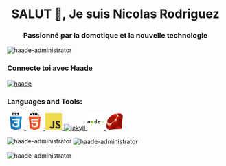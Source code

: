 <h1 align="center">SALUT 👋, Je suis Nicolas Rodriguez</h1>
<h3 align="center">Passionné par la domotique et la nouvelle technologie</h3>

<p align="left"> <img src="https://komarev.com/ghpvc/?username=haade-administrator&label=Profile%20views&color=0e75b6&style=flat" alt="haade-administrator" /> </p>

<h3 align="left">Connecte toi avec Haade</h3>
<p align="left">
<a href="https://www.youtube.com/c/haade" target="blank"><img align="center" src="https://raw.githubusercontent.com/rahuldkjain/github-profile-readme-generator/master/src/images/icons/Social/youtube.svg" alt="haade" height="30" width="40" /></a>
</p>

<h3 align="left">Languages and Tools:</h3>
<p align="left"> <a href="https://www.w3schools.com/css/" target="_blank" rel="noreferrer"> <img src="https://raw.githubusercontent.com/devicons/devicon/master/icons/css3/css3-original-wordmark.svg" alt="css3" width="40" height="40"/> </a> <a href="https://www.w3.org/html/" target="_blank" rel="noreferrer"> <img src="https://raw.githubusercontent.com/devicons/devicon/master/icons/html5/html5-original-wordmark.svg" alt="html5" width="40" height="40"/> </a> <a href="https://developer.mozilla.org/en-US/docs/Web/JavaScript" target="_blank" rel="noreferrer"> <img src="https://raw.githubusercontent.com/devicons/devicon/master/icons/javascript/javascript-original.svg" alt="javascript" width="40" height="40"/> </a> <a href="https://jekyllrb.com/" target="_blank" rel="noreferrer"> <img src="https://www.vectorlogo.zone/logos/jekyllrb/jekyllrb-icon.svg" alt="jekyll" width="40" height="40"/> </a> <a href="https://nodejs.org" target="_blank" rel="noreferrer"> <img src="https://raw.githubusercontent.com/devicons/devicon/master/icons/nodejs/nodejs-original-wordmark.svg" alt="nodejs" width="40" height="40"/> </a> <a href="https://www.ruby-lang.org/en/" target="_blank" rel="noreferrer"> <img src="https://raw.githubusercontent.com/devicons/devicon/master/icons/ruby/ruby-original.svg" alt="ruby" width="40" height="40"/> </a> </p>

<p><img align="left" src="https://github-readme-stats.vercel.app/api/top-langs?username=haade-administrator&show_icons=true&locale=en&layout=compact" alt="haade-administrator" /></p>

<p>&nbsp;<img align="center" src="https://github-readme-stats.vercel.app/api?username=haade-administrator&show_icons=true&locale=en" alt="haade-administrator" /></p>

<p><img align="center" src="https://github-readme-streak-stats.herokuapp.com/?user=haade-administrator&" alt="haade-administrator" /></p>
